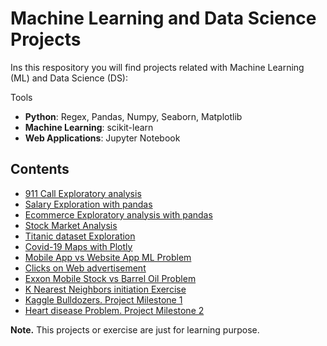 # Machine Learning and Data Science Projects
Ins this respository you will find projects related with Machine Learning (ML) and Data Science (DS):

Tools 
- **Python**: Regex, Pandas, Numpy, Seaborn, Matplotlib
- **Machine Learning**: scikit-learn
- **Web Applications**: Jupyter Notebook

## Contents
- [911 Call Exploratory analysis](https://github.com/Richardbmk/datascience_machinelearning/blob/master/01-911_Exploration.ipynb)
- [Salary Exploration with pandas](https://github.com/Richardbmk/datascience_machinelearning/blob/master/01-SF%20Salaries%20Exercise.ipynb)
- [Ecommerce  Exploratory analysis with pandas](https://github.com/Richardbmk/datascience_machinelearning/blob/master/03-Ecommerce%20Purchases%20Exercise%20.ipynb)
- [Stock Market Analysis](https://github.com/Richardbmk/datascience_machinelearning/blob/master/Stocks_Analysis.ipynb)
- [Titanic dataset Exploration](https://github.com/Richardbmk/datascience_machinelearning/blob/master/Titanic_Exploration.ipynb)
- [Covid-19 Maps with Plotly](https://github.com/Richardbmk/datascience_machinelearning/blob/master/Covid-19%20Map%20Plots%20with%20Plotly.ipynb)
- [Mobile App vs Website App ML Problem](https://github.com/Richardbmk/datascience_machinelearning/blob/master/Mobile-or-Website-Problem.ipynb)
- [Clicks on Web advertisement](https://github.com/Richardbmk/datascience_machinelearning/blob/master/Cliks-on-Advertisement-Problem.ipynb)
- [Exxon Mobile Stock vs Barrel Oil Problem](https://github.com/Richardbmk/datascience_machinelearning/blob/master/ExxonMobile-vs-BarrelOil-Problem.ipynb)
- [K Nearest Neighbors initiation Exercise](https://github.com/Richardbmk/datascience_machinelearning/blob/master/KNN-Simple-Exercise.ipynb)
- [Kaggle Bulldozers. Project Milestone 1](https://github.com/Richardbmk/datascience_machinelearning/blob/master/Sale_price_bulldozers.ipynb)
- [Heart disease Problem. Project Milestone 2](https://github.com/Richardbmk/datascience_machinelearning/blob/master/Heart_disease_prediction.ipynb)

**Note.** This projects or exercise are just for learning purpose.

